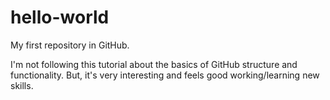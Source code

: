 # hello-world
My first repository in GitHub.

I'm not following this tutorial about the basics of 
GitHub structure and functionality. But, it's very interesting and
feels good working/learning new skills.
